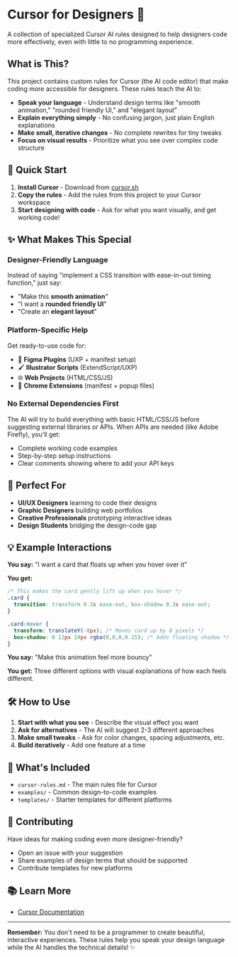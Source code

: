# Cursor for Designers 🎨

A collection of specialized Cursor AI rules designed to help designers code more effectively, even with little to no programming experience.

## What is This?

This project contains custom rules for Cursor (the AI code editor) that make coding more accessible for designers. These rules teach the AI to:

- **Speak your language** - Understand design terms like "smooth animation," "rounded friendly UI," and "elegant layout"
- **Explain everything simply** - No confusing jargon, just plain English explanations
- **Make small, iterative changes** - No complete rewrites for tiny tweaks
- **Focus on visual results** - Prioritize what you see over complex code structure

## 🚀 Quick Start

1. **Install Cursor** - Download from [cursor.sh](https://cursor.sh)
2. **Copy the rules** - Add the rules from this project to your Cursor workspace
3. **Start designing with code** - Ask for what you want visually, and get working code!

## ✨ What Makes This Special

### Designer-Friendly Language
Instead of saying "implement a CSS transition with ease-in-out timing function," just say:
- "Make this **smooth animation**"
- "I want a **rounded friendly UI**" 
- "Create an **elegant layout**"

### Platform-Specific Help
Get ready-to-use code for:
- 🎨 **Figma Plugins** (UXP + manifest setup)
- 🖌️ **Illustrator Scripts** (ExtendScript/UXP)
- 🌐 **Web Projects** (HTML/CSS/JS)
- 🔧 **Chrome Extensions** (manifest + popup files)

### No External Dependencies First
The AI will try to build everything with basic HTML/CSS/JS before suggesting external libraries or APIs. When APIs are needed (like Adobe Firefly), you'll get:
- Complete working code examples
- Step-by-step setup instructions
- Clear comments showing where to add your API keys

## 🎯 Perfect For

- **UI/UX Designers** learning to code their designs
- **Graphic Designers** building web portfolios
- **Creative Professionals** prototyping interactive ideas
- **Design Students** bridging the design-code gap

## 💡 Example Interactions

**You say:** "I want a card that floats up when you hover over it"

**You get:**
```css
/* This makes the card gently lift up when you hover */
.card {
  transition: transform 0.3s ease-out, box-shadow 0.3s ease-out;
}

.card:hover {
  transform: translateY(-8px); /* Moves card up by 8 pixels */
  box-shadow: 0 12px 24px rgba(0,0,0,0.15); /* Adds floating shadow */
}
```

**You say:** "Make this animation feel more bouncy"

**You get:** Three different options with visual explanations of how each feels different.

## 🛠️ How to Use

1. **Start with what you see** - Describe the visual effect you want
2. **Ask for alternatives** - The AI will suggest 2-3 different approaches
3. **Make small tweaks** - Ask for color changes, spacing adjustments, etc.
4. **Build iteratively** - Add one feature at a time

## 📁 What's Included

- `cursor-rules.md` - The main rules file for Cursor
- `examples/` - Common design-to-code examples
- `templates/` - Starter templates for different platforms

## 🤝 Contributing

Have ideas for making coding even more designer-friendly? 
- Open an issue with your suggestion
- Share examples of design terms that should be supported
- Contribute templates for new platforms

## 📚 Learn More

- [Cursor Documentation](https://docs.cursor.sh)

---

**Remember:** You don't need to be a programmer to create beautiful, interactive experiences. These rules help you speak your design language while the AI handles the technical details! ✨ 
